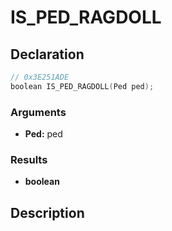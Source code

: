 # IS_PED_RAGDOLL

## Declaration
```cpp
// 0x3E251ADE
boolean IS_PED_RAGDOLL(Ped ped);
```

### Arguments
- **Ped:** ped

### Results
- **boolean**

## Description
